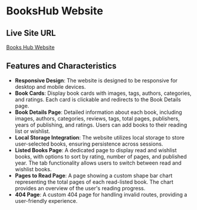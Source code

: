 # BooksHub Website

## Live Site URL
[Books Hub Website](https://books-hub-site.netlify.app/)

## Features and Characteristics
- **Responsive Design**: The website is designed to be responsive for desktop and mobile devices.
- **Book Cards**: Display book cards with images, tags, authors, categories, and ratings. Each card is clickable and redirects to the Book Details page.
- **Book Details Page**: Detailed information about each book, including images, authors, categories, reviews, tags, total pages, publishers, years of publishing, and ratings. Users can add books to their reading list or wishlist.
- **Local Storage Integration**: The website utilizes local storage to store user-selected books, ensuring persistence across sessions.
- **Listed Books Page**: A dedicated page to display read and wishlist books, with options to sort by rating, number of pages, and published year. The tab functionality allows users to switch between read and wishlist books.
- **Pages to Read Page**: A page showing a custom shape bar chart representing the total pages of each read-listed book. The chart provides an overview of the user's reading progress.
- **404 Page**: A custom 404 page for handling invalid routes, providing a user-friendly experience.

